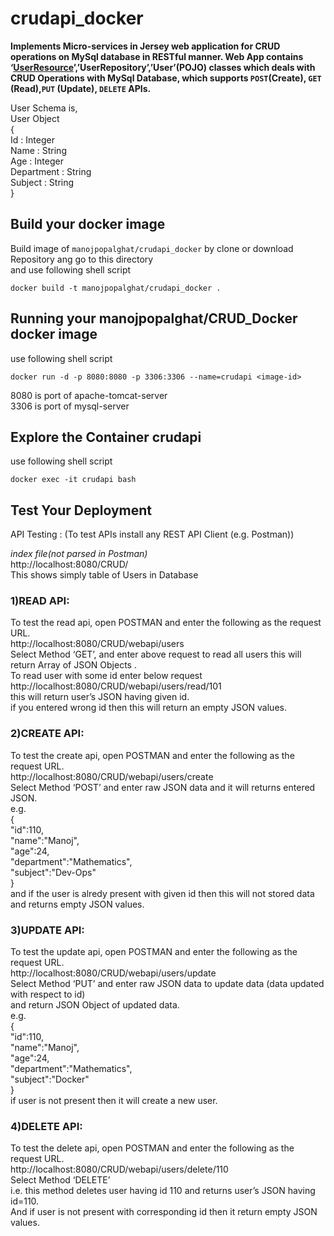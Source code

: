 # crudapi_docker
**Implements Micro-services in Jersey web application for CRUD operations on MySql database in RESTful  manner.
Web App contains ‘[UserResource](CRUD/WEB-INF/classes/com/manoj/crud/UserResource.java)’,’UserRepository’,’User’(POJO) classes which deals with CRUD Operations with MySql Database,
which supports `POST`(Create), `GET` (Read),`PUT` (Update), `DELETE` APIs.**  

User Schema is,  
  User Object  
  {      
       Id : Integer  
       Name : String  
       Age : Integer  
       Department : String  
       Subject : String  
  }  

## Build your docker image
Build image of `manojpopalghat/crudapi_docker` by clone or download Repository ang go to this directory  
and use following shell script  
```shell
docker build -t manojpopalghat/crudapi_docker .
```

## Running your manojpopalghat/CRUD_Docker docker image
use following shell script  
```shell
docker run -d -p 8080:8080 -p 3306:3306 --name=crudapi <image-id>
```
8080 is port of apache-tomcat-server    
3306 is port of mysql-server   

## Explore the Container crudapi
use following shell script  
```shell
docker exec -it crudapi bash
```
## Test Your Deployment
API Testing : (To test APIs install any REST API Client (e.g. Postman))  

_index file(not parsed in Postman)_  
http://localhost:8080/CRUD/  
This shows simply table of Users in Database  

### 1)READ API:
To test the read api, open POSTMAN and enter the following as the request URL.  
http://localhost:8080/CRUD/webapi/users  
Select Method ‘GET’, and enter above request to read all users this will return Array of JSON Objects .  
To read user with some id enter below request  
http://localhost:8080/CRUD/webapi/users/read/101  
this will return user’s JSON having given id.  
if you entered wrong id then this will return an empty JSON values.  


### 2)CREATE API:
To test the create api, open POSTMAN and enter the following as the request URL.  
http://localhost:8080/CRUD/webapi/users/create  
Select Method ‘POST’ and enter raw JSON data and it will returns entered JSON.  
e.g.   
  {  
       "id":110,  
       "name":"Manoj",  
       "age":24,  
       "department":"Mathematics",  
       "subject":"Dev-Ops"  
  }  
and if the user is alredy present with given id then this will not stored data and returns empty JSON values.  


### 3)UPDATE API:
To test the update api, open POSTMAN and enter the following as the request URL.  
http://localhost:8080/CRUD/webapi/users/update  
Select Method ‘PUT’ and enter raw JSON data to update data (data updated with respect to id)  
and return JSON Object of updated data.  
e.g.  
  {  
       "id":110,  
       "name":"Manoj",  
       "age":24,  
       "department":"Mathematics",  
       "subject":"Docker"  
  }    
if user is not present then it will create a new user.  


### 4)DELETE API:
To test the delete api, open POSTMAN and enter the following as the request URL.  
http://localhost:8080/CRUD/webapi/users/delete/110  
Select Method ‘DELETE’  
i.e. this method deletes user having id 110 and returns user’s JSON having id=110.  
And if user is not present with corresponding id then it return empty JSON values.  
  
